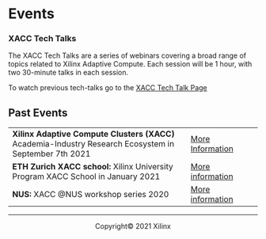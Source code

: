 

# Events

### XACC Tech Talks

The XACC Tech Talks are a series of webinars covering a broad range of topics related to Xilinx Adaptive Compute. Each session will be 1 hour, with two 30-minute talks in each session. 

To watch previous tech-talks go to the <a href="./xacc_tech_talks.html#past-talks">XACC Tech Talk Page</a>


## Past Events

<table class="responsive">
  <tr>
    <td>
      <strong> Xilinx Adaptive Compute Clusters (XACC) </strong> Academia-Industry Research Ecosystem in September 7th 2021
    </td>
    <td>
      <a href="adapt_2021.html">More Information</a>
    </td>
  </tr>
  <tr>
    <td width="800">
      <strong>ETH Zurich XACC school: </strong>Xilinx University Program XACC School in January 2021
    </td>
    <td width="200">
      <a href="xup_ethxacc_school_2021.html">More information</a>
    </td>
  </tr>
  <tr>
    <td>
      <strong>NUS: </strong>XACC @NUS workshop series 2020
    </td>
    <td>
      <a href="https://xaccnus.github.io/">More information</a>
    </td>
  </tr>
</table>



---------------------------------------

<p align="center">Copyright&copy; 2021 Xilinx</p>
